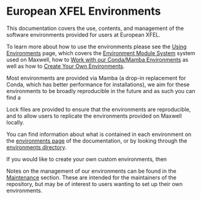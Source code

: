 # European XFEL Environments

This documentation covers the use, contents, and management of the software environments provided for users at European XFEL.

To learn more about how to use the environments please see the [Using Environments](./environments.md) page, which covers the [Environment Module System](./environments.md#module-system) system used on Maxwell, how to [Work with our Conda/Mamba Environments](./environments.md#working-with-mamba-conda) as well as how to [Create Your Own Environments](./environments.md#creating-your-own-environments).

Most environments are provided via Mamba (a drop-in replacement for Conda, which has better performance for installations), we aim for these environments to be broadly reproducible in the future and as such you can find a

Lock files are provided to ensure that the environments are reproducible, and to allow users to replicate the environments provided on Maxwell locally.

You can find information about what is contained in each environment on the [environments page](./environments.md) of the documentation, or by looking through the [environments directory](./environments).

<!-- This repository also contains 'applications', which are environments that are specific to a particular application. A list of the applications provided can be found on the [applications page](TODO) of the documentation, or by looking through the [applications directory](TODO). -->

If you would like to create your own custom environments, then

Notes on the management of our environments can be found in the [Maintenance](./maintenance/) section. These are intended for the maintainers of the repository, but may be of interest to users wanting to set up their own environments.
